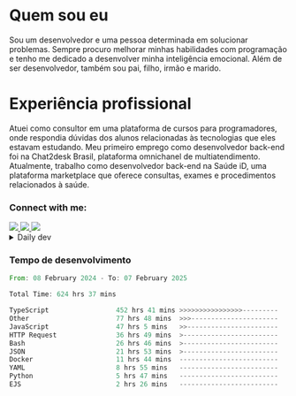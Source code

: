 # Quem sou eu
Sou um desenvolvedor e uma pessoa determinada em solucionar problemas. Sempre procuro melhorar minhas habilidades com programação e tenho me dedicado a desenvolver minha inteligência emocional. Além de ser desenvolvedor, também sou pai, filho, irmão e marido.

# Experiência profissional
Atuei como consultor em uma plataforma de cursos para programadores, onde respondia dúvidas dos alunos relacionadas às tecnologias que eles estavam estudando.
Meu primeiro emprego como desenvolvedor back-end foi na Chat2desk Brasil, plataforma omnichanel de multiatendimento.
Atualmente, trabalho como desenvolvedor back-end na Saúde iD, uma plataforma marketplace que oferece consultas, exames e procedimentos relacionados à saúde.

### Connect with me:
<a href="https://www.linkedin.com/in/theusmoreira" target="_blank" >
<img src="https://img.shields.io/badge/linkedin-%230077B5.svg?&style=for-the-badge&logo=linkedin&logoColor=white ">
</a>
<a href="https://www.instagram.com/matheus.s.moreira/" target="_blank">
<img src="https://img.shields.io/badge/instagram-%23E4405F.svg?&style=for-the-badge&logo=instagram&logoColor=white">
</a>
<a href="mailto:matheussm301@gmail.com"  target="_blank">
<img src="https://img.shields.io/badge/gmail-%23E4405F.svg?&style=for-the-badge&logo=gmail&logoColor=white">
</a>


<details>
  <summary>Daily dev </summary>
<p>
  <a href="https://app.daily.dev/matheussantos"><img src="https://github.com/matheus-santos-moreira/matheus-santos-moreira/blob/master/devcard.svg" width="200" alt="Matheus Santos's Dev Card"/></a>
 </p>
</details>

<h3>Tempo de desenvolvimento</h3>

<!--START_SECTION:waka-->

```rust
From: 08 February 2024 - To: 07 February 2025

Total Time: 624 hrs 37 mins

TypeScript                 452 hrs 41 mins >>>>>>>>>>>>>>>>---------   64.45 %
Other                      77 hrs 48 mins  >>>----------------------   11.08 %
JavaScript                 47 hrs 5 mins   >>-----------------------   06.70 %
HTTP Request               36 hrs 49 mins  >------------------------   05.24 %
Bash                       26 hrs 46 mins  >------------------------   03.81 %
JSON                       21 hrs 53 mins  >------------------------   03.12 %
Docker                     11 hrs 44 mins  -------------------------   01.67 %
YAML                       8 hrs 55 mins   -------------------------   01.27 %
Python                     5 hrs 47 mins   -------------------------   00.83 %
EJS                        2 hrs 26 mins   -------------------------   00.35 %
```

<!--END_SECTION:waka-->
